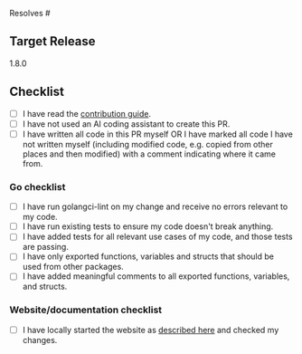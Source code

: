 <!--

** Thank you for your contribution! Please read this carefully! **

Please make sure you go through the checklist below. If your PR does not meet all requirements, please file it
as a draft PR. Core team members will only review your PR once it meets all the requirements below (unless your
change is something as trivial as a typo fix).

-->

<!-- If your PR resolves an issue, please add it here. -->
Resolves # 

## Target Release

1.8.0

## Checklist

<!-- Please check of ALL items in this list for all PRs: -->

- [ ] I have read the [contribution guide](https://github.com/opentofu/opentofu/blob/main/CONTRIBUTING.md).
- [ ] I have not used an AI coding assistant to create this PR.
- [ ] I have written all code in this PR myself OR I have marked all code I have not written myself (including modified code, e.g. copied from other places and then modified) with a comment indicating where it came from.

### Go checklist

<!-- If your PR contains Go code, please make sure you check off all items on this list: --> 

- [ ] I have run golangci-lint on my change and receive no errors relevant to my code.
- [ ] I have run existing tests to ensure my code doesn't break anything.
- [ ] I have added tests for all relevant use cases of my code, and those tests are passing.
- [ ] I have only exported functions, variables and structs that should be used from other packages.
- [ ] I have added meaningful comments to all exported functions, variables, and structs.

### Website/documentation checklist

<!-- If you have changed the website, please follow this checklist: -->

- [ ] I have locally started the website as [described here](https://github.com/opentofu/opentofu/blob/main/website/README.md) and checked my changes.
